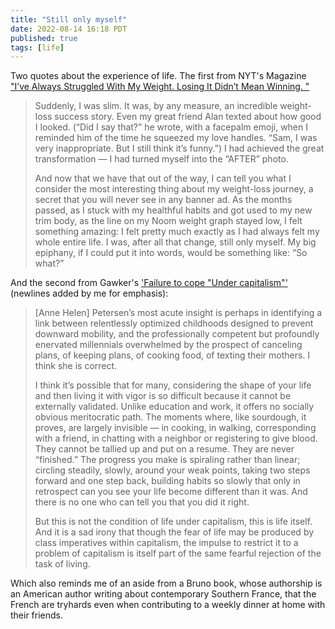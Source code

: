 ```yaml
---
title: "Still only myself"
date: 2022-08-14 16:18 PDT
published: true
tags: [life]
---
```


Two quotes about the experience of life. The first from NYT's Magazine ["I’ve Always Struggled With My Weight. Losing It Didn’t Mean Winning.
"](https://www.nytimes.com/2022/05/11/magazine/weight-loss-pandemic.html)

<blockquote markdown="1">

Suddenly, I was slim. It was, by any measure, an incredible weight-loss success story. Even my great friend Alan texted about how good I looked. (“Did I say that?” he wrote, with a facepalm emoji, when I reminded him of the time he squeezed my love handles. “Sam, I was very inappropriate. But I still think it’s funny.”) I had achieved the great transformation — I had turned myself into the “AFTER” photo.

And now that we have that out of the way, I can tell you what I consider the most interesting thing about my weight-loss journey, a secret that you will never see in any banner ad. As the months passed, as I stuck with my healthful habits and got used to my new trim body, as the line on my Noom weight graph stayed low, I felt something amazing: I felt pretty much exactly as I had always felt my whole entire life. I was, after all that change, still only myself. My big epiphany, if I could put it into words, would be something like: “So what?”

</blockquote>

And the second from Gawker's ['Failure to cope "Under capitalism"'](https://www.gawker.com/culture/failure-to-cope-under-capitalism) (newlines added by me for emphasis):

<blockquote markdown="1">

[Anne Helen] Petersen’s most acute insight is perhaps in identifying a link between relentlessly optimized childhoods designed to prevent downward mobility, and the professionally competent but profoundly enervated millennials overwhelmed by the prospect of canceling plans, of keeping plans, of cooking food, of texting their mothers. I think she is correct.

I think it’s possible that for many, considering the shape of your life and then living it with vigor is so difficult because it cannot be externally validated. Unlike education and work, it offers no socially obvious meritocratic path. The moments where, like sourdough, it proves, are largely invisible — in cooking, in walking, corresponding with a friend, in chatting with a neighbor or registering to give blood. They cannot be tallied up and put on a resume. They are never “finished.” The progress you make is spiraling rather than linear; circling steadily, slowly, around your weak points, taking two steps forward and one step back, building habits so slowly that only in retrospect can you see your life become different than it was. And there is no one who can tell you that you did it right. 

But this is not the condition of life under capitalism, this is life itself. And it is a sad irony that though the fear of life may be produced by class imperatives within capitalism, the impulse to restrict it to a problem of capitalism is itself part of the same fearful rejection of the task of living.

</blockquote>

Which also reminds me of an aside from a Bruno book, whose authorship is an American author writing about contemporary Southern France, that the French are tryhards even when contributing to a weekly dinner at home with their friends.
